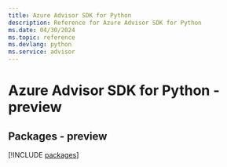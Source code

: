 ```yaml
---
title: Azure Advisor SDK for Python
description: Reference for Azure Advisor SDK for Python
ms.date: 04/30/2024
ms.topic: reference
ms.devlang: python
ms.service: advisor
---
```

# Azure Advisor SDK for Python - preview
## Packages - preview
[!INCLUDE [packages](advisor-index.md)]